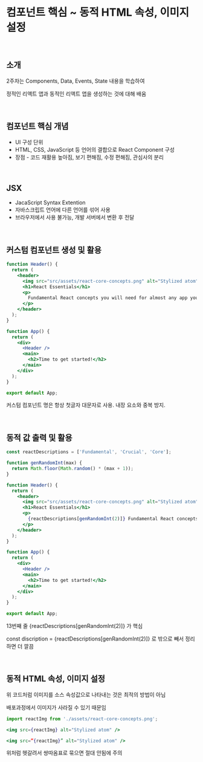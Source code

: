 # 컴포넌트 핵심 ~ 동적 HTML 속성, 이미지 설정
<br/>

## 소개

2주차는 Components, Data, Events, State 내용을 학습하여  

정적인 리액트 앱과 동적인 리액트 앱을 생성하는 것에 대해 배움

<br/>

## 컴포넌트 핵심 개념

- UI 구성 단위
- HTML, CSS, JavaScript 등 언어의 결합으로 React Component 구성
- 장점 - 코드 재활용 높아짐, 보기 편해짐, 수정 편해짐, 관심사의 분리

<br/>

## JSX

- JacaScript Syntax Extention
- 자바스크립트 언어에 다른 언어를 섞어 사용
- 브라우저에서 사용 불가능, 개발 서버에서 변환 후 전달

<br/>

## 커스텀 컴포넌트 생성 및 활용

```jsx
function Header() {
  return (
    <header>
      <img src="src/assets/react-core-concepts.png" alt="Stylized atom" />
      <h1>React Essentials</h1>
      <p>
        Fundamental React concepts you will need for almost any app you are going to build!
      </p>
    </header>
  );
}

function App() {
  return (
    <div>
      <Header />
      <main>
        <h2>Time to get started!</h2>
      </main>
    </div>
  );
}

export default App;
```

커스텀 컴포넌트 명은 항상 첫글자 대문자로 사용. 내장 요소와 중복 방지.

<br/>

## 동적 값 출력 및 활용

```jsx
const reactDescriptions = ['Fundamental', 'Crucial', 'Core'];

function genRandomInt(max) {
  return Math.floor(Math.random() * (max + 1));
}

function Header() {
  return (
    <header>
      <img src="src/assets/react-core-concepts.png" alt="Stylized atom" />
      <h1>React Essentials</h1>
      <p>
        {reactDescriptions[genRandomInt(2)]} Fundamental React concepts you will need for almost any app you are going to build!
      </p>
    </header>
  );
}

function App() {
  return (
    <div>
      <Header />
      <main>
        <h2>Time to get started!</h2>
      </main>
    </div>
  );
}

export default App;
```

13번째 줄 {reactDescriptions[genRandomInt(2)]} 가 핵심

const discription = {reactDescriptions[genRandomInt(2)]} 로 밖으로 빼서 정리하면 더 깔끔

<br/>

## 동적 HTML 속성, 이미지 설정

위 코드처럼 이미지를 소스 속성값으로 나타내는 것은 최적의 방법이 아님

배포과정에서 이미지가 사라질 수 있기 때문임

```jsx
import reactImg from './assets/react-core-concepts.png';

<img src={reactImg} alt="Stylized atom" />
```

```jsx
<img src=”{reactImg}” alt="Stylized atom" />
```

위처럼 헷갈려서 쌍따옴표로 묶으면 절대 안됨에 주의


